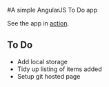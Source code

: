 #A simple AngularJS To Do app

See the app in [action](http://andrewjamesford.github.io/AngularJS-ToDo/).

## To Do
* Add local storage
* Tidy up listing of items added
* Setup git hosted page
